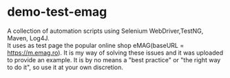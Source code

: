 # demo-test-emag
A collection of automation scripts using Selenium WebDriver,TestNG, Maven, Log4J.  
It uses as test page the popular online shop eMAG(baseURL = https://m.emag.ro).
It is my way of solving these issues and it was uploaded to provide an example. 
It is by no means a "best practice" or "the right way to do it", so use it at your own discretion.
